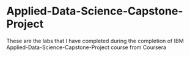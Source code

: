 # Applied-Data-Science-Capstone-Project
These are the labs that I have completed during the completion of IBM Applied-Data-Science-Capstone-Project course from Coursera
